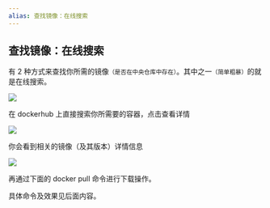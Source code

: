 ```yaml
---
alias: 查找镜像：在线搜索
---
```


## 查找镜像：在线搜索

有 2 种方式来查找你所需的镜像<small>（是否在中央仓库中存在）</small>。其中之一<small>（简单粗暴）</small>的就是在线搜索。

![](https://woniumd.oss-cn-hangzhou.aliyuncs.com/java/hemiao/20220827230050.png)

在 dockerhub 上直接搜索你所需要的容器，点击查看详情 

![](https://woniumd.oss-cn-hangzhou.aliyuncs.com/java/hemiao/20220827230220.png)

你会看到相关的镜像（及其版本）详情信息

![](https://woniumd.oss-cn-hangzhou.aliyuncs.com/java/hemiao/20220827230452.png)

再通过下面的 docker pull 命令进行下载操作。

具体命令及效果见后面内容。



